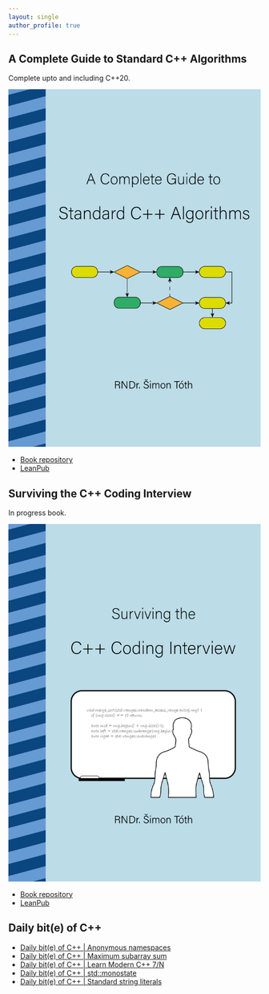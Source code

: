 ```yaml
---
layout: single
author_profile: true
---
```


## A Complete Guide to Standard C++ Algorithms

Complete upto and including C++20.

[![A Complete Guide to Standard C++ Algorithms](assets/images/book_algorithms_cover.png)](https://leanpub.com/cpp-algorithms-guide)

- [Book repository](https://github.com/HappyCerberus/book-cpp-algorithms)
- [LeanPub](https://leanpub.com/cpp-algorithms-guide)

## Surviving the C++ Coding Interview

In progress book.

[![Surviving the C++ Coding Interview](assets/images/book_coding_interview_cover.png)](https://leanpub.com/cpp-coding-interview)

- [Book repository](https://leanpub.com/cpp-coding-interview)
- [LeanPub](https://leanpub.com/cpp-coding-interview)

## Daily bit(e) of C++

<ul>
<!-- SUBSTACK:START --><li><a href="https://simontoth.substack.com/p/daily-bite-of-c-anonymous-namespaces">Daily bit&lpar;e&rpar; of C++ | Anonymous namespaces</a></li><li><a href="https://simontoth.substack.com/p/daily-bite-of-c-maximum-subarray">Daily bit&lpar;e&rpar; of C++ | Maximum subarray sum</a></li><li><a href="https://simontoth.substack.com/p/daily-bite-of-c-learn-modern-c-7n">Daily bit&lpar;e&rpar; of C++ | Learn Modern C++ 7/N</a></li><li><a href="https://simontoth.substack.com/p/daily-bite-of-c-stdmonostate">Daily bit&lpar;e&rpar; of C++ | std::monostate</a></li><li><a href="https://simontoth.substack.com/p/daily-bite-of-c-standard-string-literals">Daily bit&lpar;e&rpar; of C++ | Standard string literals</a></li><!-- SUBSTACK:END -->
</ul>
